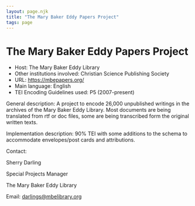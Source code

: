```yaml
---
layout: page.njk
title: "The Mary Baker Eddy Papers Project"
tags: page
---
```

# The Mary Baker Eddy Papers Project




* Host: The Mary Baker Eddy Library
* Other institutions involved:
 Christian Science Publishing Society
* URL: <https://mbepapers.org/>
* Main language: English
* TEI Encoding Guidelines used: P5 (2007-present)



General description: A project to encode 26,000 unpublished writings in the archives of the Mary Baker
 Eddy Library. Most documents are being translated from rtf or doc files, some are
 being transcribed form the original written texts.



Implementation description:
 90% TEI with some additions to the schema to accommodate envelopes/post cards and
 attributions.



Contact:
 



Sherry Darling


Special Projects Manager
 
 The Mary Baker Eddy Library 
 



Email: [darlings@mbelibrary.org](mailto:darlings@mbelibrary.org)





